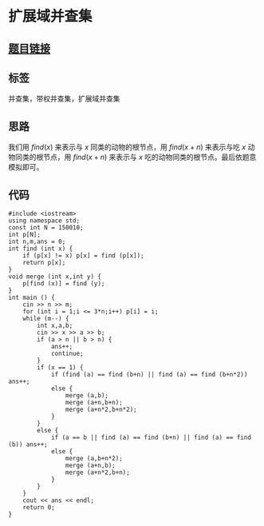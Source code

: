 # 扩展域并查集
## [题目链接](https://www.acwing.com/problem/content/242/)

## 标签
并查集，带权并查集，扩展域并查集

## 思路
我们用 $find (x)$ 来表示与 $x$ 同类的动物的根节点，用 $find (x+n)$ 来表示与吃 $x$ 动物同类的根节点，用 $find (x+n)$ 来表示与 $x$ 吃的动物同类的根节点。最后依题意模拟即可。
## 代码

```
#include <iostream>
using namespace std;
const int N = 150010;
int p[N];
int n,m,ans = 0;
int find (int x) {
    if (p[x] != x) p[x] = find (p[x]);
    return p[x];
}
void merge (int x,int y) {
    p[find (x)] = find (y);
}
int main () {
    cin >> n >> m;
    for (int i = 1;i <= 3*n;i++) p[i] = i;
    while (m--) {
        int x,a,b;
        cin >> x >> a >> b;
        if (a > n || b > n) {
            ans++;
            continue;
        }
        if (x == 1) {
            if (find (a) == find (b+n) || find (a) == find (b+n*2)) ans++;
            else {
                merge (a,b);
                merge (a+n,b+n);
                merge (a+n*2,b+n*2);
            }
        }
        else {
            if (a == b || find (a) == find (b+n) || find (a) == find (b)) ans++;
            else {
                merge (a,b+n*2);
                merge (a+n,b);
                merge (a+n*2,b+n);
            }
        }
    }
    cout << ans << endl;
    return 0;
}
```